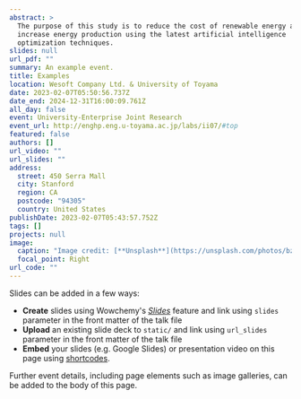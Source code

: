 ```yaml
---
abstract: >
  The purpose of this study is to reduce the cost of renewable energy and
  increase energy production using the latest artificial intelligence
  optimization techniques.
slides: null
url_pdf: ""
summary: An example event.
title: Examples
location: Wesoft Company Ltd. & University of Toyama
date: 2023-02-07T05:50:56.737Z
date_end: 2024-12-31T16:00:09.761Z
all_day: false
event: University-Enterprise Joint Research
event_url: http://enghp.eng.u-toyama.ac.jp/labs/ii07/#top
featured: false
authors: []
url_video: ""
url_slides: ""
address:
  street: 450 Serra Mall
  city: Stanford
  region: CA
  postcode: "94305"
  country: United States
publishDate: 2023-02-07T05:43:57.752Z
tags: []
projects: null
image:
  caption: "Image credit: [**Unsplash**](https://unsplash.com/photos/bzdhc5b3Bxs)"
  focal_point: Right
url_code: ""
---
```


Slides can be added in a few ways:

- **Create** slides using Wowchemy's [_Slides_](https://wowchemy.com/docs/managing-content/#create-slides) feature and link using `slides` parameter in the front matter of the talk file
- **Upload** an existing slide deck to `static/` and link using `url_slides` parameter in the front matter of the talk file
- **Embed** your slides (e.g. Google Slides) or presentation video on this page using [shortcodes](https://wowchemy.com/docs/writing-markdown-latex/).

Further event details, including page elements such as image galleries, can be added to the body of this page.
